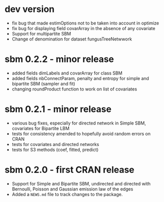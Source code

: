 # dev version

* fix bug that made estimOptions not to be taken into account in optimize
* fix bug for displaying field covarArray in the absence of any covariate
* Support for multipartite SBM
* Change of denomination for dataset fungusTreeNetwwork

# sbm 0.2.2 - minor release

* added fields dimLabels and covarArray for class SBM
* added fields nbConnectParam, penalty and entropy  for simple and bipartite SBM (sampler and fit)
* changing roundProduct function to work on list of covariates

# sbm 0.2.1 - minor release

* various bug fixes, especially for directed network in Simple SBM, covariates for Bipartite LBM
* tests for consistency amended to hopefully avoid random errors on CRAN
* tests for covariates and directed networks
* tests for S3 methods (coef, fitted, predict)

# sbm 0.2.0 - first CRAN release

* Support for Simple and Bipartite SBM, undirected and directed with Bernoulli, Poisson and Gaussian emission law of the edges
* Added a `NEWS.md` file to track changes to the package.
